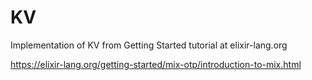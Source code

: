 # KV

Implementation of KV from Getting Started tutorial at elixir-lang.org

https://elixir-lang.org/getting-started/mix-otp/introduction-to-mix.html

